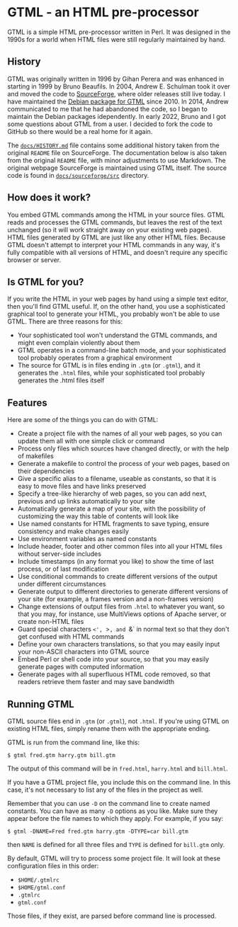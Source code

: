 # GTML - an HTML pre-processor
                                      
GTML is a simple HTML pre-processor written in Perl.  It was designed in the 1990s for a world when HTML files were still regularly maintained by hand.  

## History

GTML was originally written in 1996 by Gihan Perera and was enhanced in starting in 1999 by Bruno Beaufils.  In 2004, Andrew E. Schulman took it over and moved the code to [SourceForge](https://gtml.sourceforge.net), where older releases still live today.  I have maintained the [Debian package for GTML](https://salsa.debian.org/debian/gtml) since 2010.  In 2014, Andrew communicated to me that he had abandoned the code, so I began to maintain the Debian packages idependently.  In early 2022, Bruno and I got some questions about GTML from a user.  I decided to fork the code to GitHub so there would be a real home for it again.  

The [`docs/HISTORY.md`](docs/HISTORY.md) file contains some additional history taken from the original `README` file on SourceForge.  The documentation below is also taken from the original `README` file, with minor adjustments to use Markdown.  The original webpage SourceForge is maintained using GTML itself. The source code is found in [`docs/sourceforge/src`](docs/sourceforge/src) directory.

## How does it work?

You embed GTML commands among the HTML in your source files. GTML reads and processes the GTML commands, but leaves the rest of the text unchanged (so it will work straight away on your existing web pages).  HTML files generated by GTML are just like any other HTML files.  Because GTML doesn't attempt to interpret your HTML commands in any way, it's fully compatible with all versions of HTML, and doesn't require any specific browser or server.
   
## Is GTML for you?

If you write the HTML in your web pages by hand using a simple text editor, then you'll find GTML useful. If, on the other hand, you use a sophisticated graphical tool to generate your HTML, you probably won't be able to use GTML. There are three reasons for this:

- Your sophisticated tool won't understand the GTML commands, and might even complain violently about them
- GTML operates in a command-line batch mode, and your sophisticated tool probably operates from a graphical environment
- The source for GTML is in files ending in `.gtm` (or `.gtml`), and it generates the `.html` files, while your sophisticated tool probably generates the .html files itself
       
## Features

Here are some of the things you can do with GTML:

- Create a project file with the names of all your web pages, so you can update them all with one simple click or command
- Process only files which sources have changed directly, or with the help of makefiles
- Generate a makefile to control the process of your web pages, based on their dependencies
- Give a specific alias to a filename, useable as constants, so that it is easy to move files and have links preserved
- Specify a tree-like hierarchy of web pages, so you can add next, previous and up links automatically to your site
- Automatically generate a map of your site, with the possibility of customizing the way this table of contents will look like
- Use named constants for HTML fragments to save typing, ensure consistency and make changes easily
- Use environment variables as named constants
- Include header, footer and other common files into all your HTML files without server-side includes
- Include timestamps (in any format you like) to show the time of last process, or of last modification
- Use conditional commands to create different versions of the output under different circumstances
- Generate output to different directories to generate different versions of your site (for example, a frames version and a non-frames version)
- Change extensions of output files from `.html` to whatever you want, so that you may, for instance, use MultiViews options of Apache server, or create non-HTML files
- Guard special characters `<', `>`, and `&` in normal text so that they don't get confused with HTML commands
- Define your own characters translations, so that you may easily input your non-ASCII characters into GTML source
- Embed Perl or shell code into your source, so that you may easily generate pages with computed information
- Generate pages with all superfluous HTML code removed, so that readers retrieve them faster and may save bandwidth
       
## Running GTML

GTML source files end in `.gtm` (or `.gtml`), not `.html`. If you're using GTML on existing HTML files, simply rename them with the appropriate ending.  

GTML is run from the command line, like this:

```
$ gtml fred.gtm harry.gtm bill.gtm
```

The output of this command will be in `fred.html`, `harry.html` and `bill.html`.
   
If you have a GTML project file, you include this on the command line.  In this case, it's not necessary to list any of the files in the project as well.
   
Remember that you can use `-D` on the command line to create named constants. You can have as many `-D` options as you like. Make sure they appear before the file names to which they apply. For example, if you say:

```
$ gtml -DNAME=Fred fred.gtm harry.gtm -DTYPE=car bill.gtm
```

then `NAME` is defined for all three files and `TYPE` is defined for `bill.gtm` only.
   
By default, GTML will try to process some project file. It will look at these configuration files in this order:

- `$HOME/.gtmlrc`
- `$HOME/gtml.conf`
- `.gtmlrc`
- `gtml.conf`
       
Those files, if they exist, are parsed before command line is processed.
